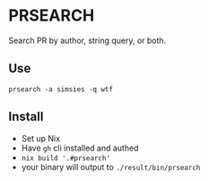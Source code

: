 # PRSEARCH

Search PR by author, string query, or both.

## Use

`prsearch -a simsies -q wtf`

## Install

- Set up Nix
- Have `gh` cli installed and authed
- `nix build '.#prsearch'`
- your binary will output to `./result/bin/prsearch`
